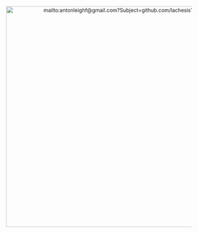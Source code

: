 # 
<p align="center">
<a href="mailto:antonleighf@gmail.com">
<img align="center" src="https://user-images.githubusercontent.com/78860436/196000476-d5c896ab-31d0-42d2-9610-3ee80d211003.png" alt="mailto:antonleighf@gmail.com?Subject=github.com/lachesis17" width="600"></a>
  
# 
</p>
<!--- <div align="center"> [🪐](https://github.com/lachesis17) </div> --->

<!---
- 👋 Hi, I’m @lachesis17
- 👀 I’m interested in ...

- 🌱 I’m currently learning ...

- 💞️ I’m looking to collaborate on ...
- 📫 How to reach me ...


lachesis17/lachesis17 is a ✨ special ✨ repository because its `README.md` (this file) appears on your GitHub profile.
You can click the Preview link to take a look at your changes.
--->

